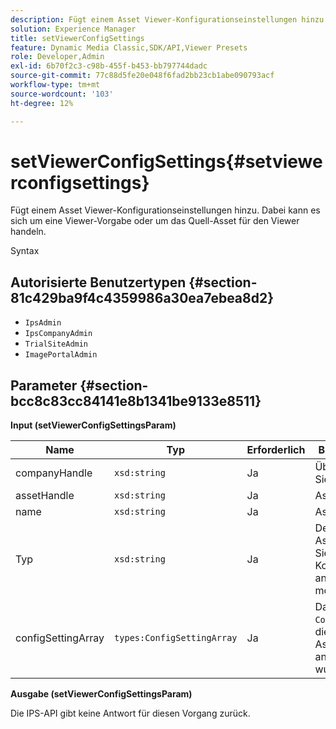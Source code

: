 ```yaml
---
description: Fügt einem Asset Viewer-Konfigurationseinstellungen hinzu. Dabei kann es sich um eine Viewer-Vorgabe oder um das Quell-Asset für den Viewer handeln.
solution: Experience Manager
title: setViewerConfigSettings
feature: Dynamic Media Classic,SDK/API,Viewer Presets
role: Developer,Admin
exl-id: 6b70f2c3-c98b-455f-b453-bb797744dadc
source-git-commit: 77c88d5fe20e048f6fad2bb23cb1abe090793acf
workflow-type: tm+mt
source-wordcount: '103'
ht-degree: 12%

---
```


# setViewerConfigSettings{#setviewerconfigsettings}

Fügt einem Asset Viewer-Konfigurationseinstellungen hinzu. Dabei kann es sich um eine Viewer-Vorgabe oder um das Quell-Asset für den Viewer handeln.

Syntax

## Autorisierte Benutzertypen {#section-81c429ba9f4c4359986a30ea7ebea8d2}

* `IpsAdmin`
* `IpsCompanyAdmin`
* `TrialSiteAdmin`
* `ImagePortalAdmin`

## Parameter {#section-bcc8c83cc84141e8b1341be9133e8511}

**Input (setViewerConfigSettingsParam)**

| Name | Typ | Erforderlich | Beschreibung |
|---|---|---|---|
| companyHandle | `xsd:string` | Ja | Übernehmen Sie die Firma. |
| assetHandle | `xsd:string` | Ja | Asset-Handle. |
| name | `xsd:string` | Ja | Asset-Name. |
| Typ | `xsd:string` | Ja | Der Typ des Assets, auf das Sie die Viewer-Konfiguration anwenden möchten. |
| configSettingArray | `types:ConfigSettingArray` | Ja | Das Array von `ConfigSettings`, die auf das Asset angewendet wurden. |

**Ausgabe (setViewerConfigSettingsParam)**

Die IPS-API gibt keine Antwort für diesen Vorgang zurück.
